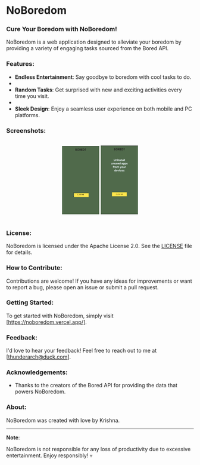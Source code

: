 # NoBoredom

### Cure Your Boredom with NoBoredom!

NoBoredom is a web application designed to alleviate your boredom by providing a variety of engaging tasks sourced from the Bored API.

### Features:

- **Endless Entertainment**: Say goodbye to boredom with cool tasks to do.
- 
- **Random Tasks**: Get surprised with new and exciting activities every time you visit.
- 
- **Sleek Design**: Enjoy a seamless user experience on both mobile and PC platforms.

### Screenshots:

<div style="display: flex; justify-content: center;">
  <p style="text-align: center;">
    <img src="screenshots/mobile/1.png" alt="" width="100" height="auto" />
    <img src="screenshots/mobile/2.png" alt="" width="100" height="auto" />
    

  </p>
</div>

### License:
NoBoredom is licensed under the Apache License 2.0. See the [LICENSE](LICENSE) file for details.

### How to Contribute:
Contributions are welcome! If you have any ideas for improvements or want to report a bug, please open an issue or submit a pull request.

### Getting Started:
To get started with NoBoredom, simply visit [https://noboredom.vercel.app/].

### Feedback:
I'd love to hear your feedback! Feel free to reach out to me at [thunderarch@duck.com].

### Acknowledgements:
- Thanks to the creators of the Bored API for providing the data that powers NoBoredom.


### About:

NoBoredom was created with love by Krishna. 

---

**Note**:

NoBoredom is not responsible for any loss of productivity due to excessive entertainment. Enjoy responsibly! 💀
